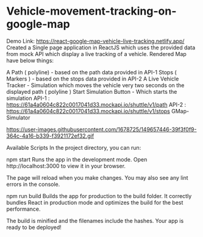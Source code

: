 # Vehicle-movement-tracking-on-google-map

Demo Link: https://react-google-map-vehicle-live-tracking.netlify.app/
Created a Single page application in ReactJS which uses the provided data from mock API which display a live tracking of a vehicle. Rendered Map have below things:

A Path ( polyline) - based on the path data provided in API-1
Stops ( Markers ) - based on the stops data provided in API-2
A Live Vehicle Tracker - Simulation which moves the vehicle very two seconds on the displayed path ( polyline )
Start Simulation Button - Which starts the simulation
API-1 : https://61a4a0604c822c0017041d33.mockapi.io/shuttle/v1/path
API-2 : https://61a4a0604c822c0017041d33.mockapi.io/shuttle/v1/stops
GMap-Simulator


https://user-images.githubusercontent.com/1678725/149657446-39f3f0f9-364c-4a16-b339-f3921172ef32.gif



Available Scripts
In the project directory, you can run:

npm start
Runs the app in the development mode.
Open http://localhost:3000 to view it in your browser.

The page will reload when you make changes.
You may also see any lint errors in the console.

npm run build
Builds the app for production to the build folder.
It correctly bundles React in production mode and optimizes the build for the best performance.

The build is minified and the filenames include the hashes.
Your app is ready to be deployed!




